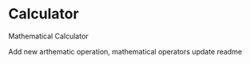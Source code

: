 # Calculator
Mathematical Calculator

Add new arthematic operation, mathematical operators
update readme
